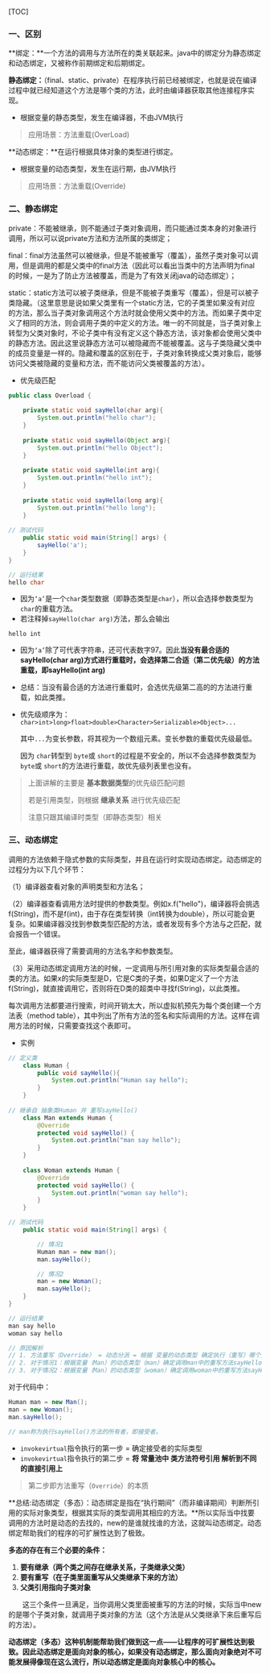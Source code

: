 [TOC]

### 一、区别

**绑定：**一个方法的调用与方法所在的类关联起来。java中的绑定分为静态绑定和动态绑定，又被称作前期绑定和后期绑定。

**静态绑定：**（final、static、private）在程序执行前已经被绑定，也就是说在编译过程中就已经知道这个方法是哪个类的方法，此时由编译器获取其他连接程序实现。

- 根据变量的静态类型，发生在编译器，不由JVM执行

> 应用场景：方法重载(OverLoad)

**动态绑定：**在运行根据具体对象的类型进行绑定。

- 根据变量的动态类型，发生在运行期，由JVM执行

>  应用场景：方法重载(Override)



### 二、静态绑定

private：不能被继承，则不能通过子类对象调用，而只能通过类本身的对象进行调用，所以可以说private方法和方法所属的类绑定；

final：final方法虽然可以被继承，但是不能被重写（覆盖），虽然子类对象可以调用，但是调用的都是父类中的final方法（因此可以看出当类中的方法声明为final的时候，一是为了防止方法被覆盖，而是为了有效关闭java的动态绑定）；

static：static方法可以被子类继承，但是不能被子类重写（覆盖），但是可以被子类隐藏。（这里意思是说如果父类里有一个static方法，它的子类里如果没有对应的方法，那么当子类对象调用这个方法时就会使用父类中的方法。而如果子类中定义了相同的方法，则会调用子类的中定义的方法。唯一的不同就是，当子类对象上转型为父类对象时，不论子类中有没有定义这个静态方法，该对象都会使用父类中的静态方法。因此这里说静态方法可以被隐藏而不能被覆盖。这与子类隐藏父类中的成员变量是一样的。隐藏和覆盖的区别在于，子类对象转换成父类对象后，能够访问父类被隐藏的变量和方法，而不能访问父类被覆盖的方法）。

- 优先级匹配

```java
public class Overload {  
      
    private static void sayHello(char arg){  
        System.out.println("hello char");  
    }  
  
    private static void sayHello(Object arg){  
        System.out.println("hello Object");  
    }  
      
    private static void sayHello(int arg){  
        System.out.println("hello int");  
    }  
      
    private static void sayHello(long arg){  
        System.out.println("hello long");  
    }  
      
// 测试代码
    public static void main(String[] args) {  
        sayHello('a');  
    }  
}  

// 运行结果
hello char
```

- 因为`‘a’`是一个`char`类型数据（即静态类型是`char`），所以会选择参数类型为`char`的重载方法。
- 若注释掉`sayHello(char arg)`方法，那么会输出

```
hello int
```
- 因为`‘a’`除了可代表字符串，还可代表数字97。因此**当没有最合适的sayHello(char arg)方式进行重载时，会选择第二合适（第二优先级）的方法重载，即sayHello(int arg)**

- 总结：当没有最合适的方法进行重载时，会选优先级第二高的的方法进行重载，如此类推。

- 优先级顺序为：`char>int>long>float>double>Character>Serializable>Object>...`

  其中`...`为变长参数，将其视为一个数组元素。变长参数的重载优先级最低。

  因为 `char`转型到 `byte`或 `short`的过程是不安全的，所以不会选择参数类型为`byte`或 `short`的方法进行重载，故优先级列表里也没有。

> 上面讲解的主要是 **基本数据类型**的优先级匹配问题
>
> 若是引用类型，则根据 **继承关系** 进行优先级匹配
>
> 注意只跟其编译时类型（即静态类型）相关



### 三、动态绑定

调用的方法依赖于隐式参数的实际类型，并且在运行时实现动态绑定。动态绑定的过程分为以下几个环节：

（1）编译器查看对象的声明类型和方法名；

（2）编译器查看调用方法时提供的参数类型。例如x.f("hello")，编译器将会挑选f(String)，而不是f(int)，由于存在类型转换（int转换为double），所以可能会更复杂。如果编译器没找到参数类型匹配的方法，或者发现有多个方法与之匹配，就会报告一个错误。

至此，编译器获得了需要调用的方法名字和参数类型。

（3）采用动态绑定调用方法的时候，一定调用与所引用对象的实际类型最合适的类的方法。如果x的实际类型是D，它是C类的子类，如果D定义了一个方法f(String)，就直接调用它，否则将在D类的超类中寻找f(String)，以此类推。

每次调用方法都要进行搜索，时间开销太大，所以虚拟机预先为每个类创建一个方法表（method table），其中列出了所有方法的签名和实际调用的方法。这样在调用方法的时候，只需要查找这个表即可。

- 实例

```java
// 定义类
    class Human { 
        public void sayHello(){ 
            System.out.println("Human say hello"); 
        } 
    } 
 
// 继承自 抽象类Human 并 重写sayHello()
    class Man extends Human { 
        @Override 
        protected void sayHello() { 
            System.out.println("man say hello"); 
        } 
    } 
 
    class Woman extends Human { 
        @Override 
        protected void sayHello() { 
            System.out.println("woman say hello"); 
        } 
    } 

// 测试代码
    public static void main(String[] args) { 

        // 情况1
        Human man = new man(); 
        man.sayHello(); 

        // 情况2
        man = new Woman(); 
        man.sayHello(); 
    } 
}

// 运行结果
man say hello
woman say hello

// 原因解析
// 1. 方法重写（Override） = 动态分派 = 根据 变量的动态类型 确定执行（重写）哪个方法
// 2. 对于情况1：根据变量（Man）的动态类型（man）确定调用man中的重写方法sayHello()
// 3. 对于情况2：根据变量（Man）的动态类型（woman）确定调用woman中的重写方法sayHello()
```

对于代码中：

```java
Human man = new Man(); 
man = new Woman(); 
man.sayHello(); 

// man称为执行sayHello()方法的所有者，即接受者。
```

- `invokevirtual`指令执行的第一步 = 确定接受者的实际类型
- `invokevirtual`指令执行的第二步 = **将 常量池中 类方法符号引用 解析到不同的直接引用上**

> 第二步即方法重写（`Override`）的本质

**总结:动态绑定（多态）：动态绑定是指在“执行期间”（而非编译期间）判断所引用的实际对象类型，根据其实际的类型调用其相应的方法。**所以实际当中找要调用的方法时是动态的去找的，new的是谁就找谁的方法，这就叫动态绑定。动态绑定帮助我们的程序的可扩展性达到了极致。

**多态的存在有三个必要的条件：**

1. **要有继承（两个类之间存在继承关系，子类继承父类）**
2. **要有重写（在子类里面重写从父类继承下来的方法）**
3. **父类引用指向子类对象**

　　这三个条件一旦满足，当你调用父类里面被重写的方法的时候，实际当中new的是哪个子类对象，就调用子类对象的方法（这个方法是从父类继承下来后重写后的方法）。

**动态绑定（多态）这种机制能帮助我们做到这一点——让程序的可扩展性达到极致。因此动态绑定是面向对象的核心，如果没有动态绑定，那么面向对象绝对不可能发展得像现在这么流行，所以动态绑定是面向对象核心中的核心。**
